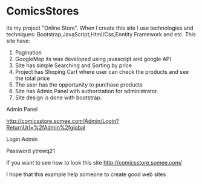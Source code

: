 # ComicsStores
Its my project "Online Store". When I create this site I use technologies and techniques: Bootstrap,JavaScript,Html/Css,Enntity Framework and etc.
This site have:
1) Pagination
2) GoogleMap its was developed using javascript and google API
3) Site has simple Searching and Sorting by price
5) Project has Shoping Cart where user can check the products and see the total price
4) The user has the opportunity to purchase products
5) Site has Admin Panel with authorization for administrator.
6) Site design is done with bootstrap.

Admin Panel

http://comicsstore.somee.com/Admin/Login?ReturnUrl=%2fAdmin%2fglobal

Login:Admin

Password ytrewq21

If you want to see how to look this site
http://comicsstore.somee.com/

I hope that this example help someone to create good web sites
